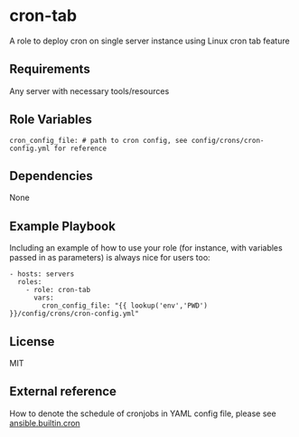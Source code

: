 cron-tab
=========

A role to deploy cron on single server instance using Linux cron tab feature

Requirements
------------

Any server with necessary tools/resources

Role Variables
--------------

```
cron_config_file: # path to cron config, see config/crons/cron-config.yml for reference
```

Dependencies
------------

None

Example Playbook
----------------

Including an example of how to use your role (for instance, with variables passed in as parameters) is always nice for users too:

    - hosts: servers
      roles:
        - role: cron-tab
          vars:
            cron_config_file: "{{ lookup('env','PWD') }}/config/crons/cron-config.yml"

License
-------

MIT

External reference
------------

How to denote the schedule of cronjobs in YAML config file, please see [ansible.builtin.cron](https://docs.ansible.com/ansible/latest/collections/ansible/builtin/cron_module.html)